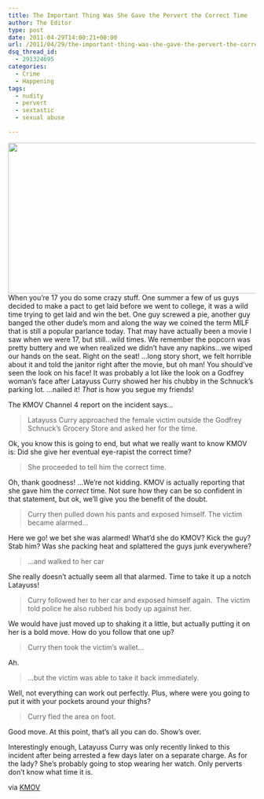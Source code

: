 ```yaml
---
title: The Important Thing Was She Gave the Pervert the Correct Time
author: The Editor
type: post
date: 2011-04-29T14:00:21+00:00
url: /2011/04/29/the-important-thing-was-she-gave-the-pervert-the-correct-time/
dsq_thread_id:
  - 291324695
categories:
  - Crime
  - Happening
tags:
  - nudity
  - pervert
  - sextastic
  - sexual abuse

---
```

[<img class="aligncenter size-full wp-image-2133" title="flasher son" src="http://media.punchingkitty.com/wordpress/2009/10/flasher-son.jpg" alt="" width="600" height="307" />][1]When you&#8217;re 17 you do some crazy stuff. One summer a few of us guys decided to make a pact to get laid before we went to college, it was a wild time trying to get laid and win the bet. One guy screwed a pie, another guy banged the other dude&#8217;s mom and along the way we coined the term MILF that is still a popular parlance today. That may have actually been a movie I saw when we were 17, but still&#8230;wild times. We remember the popcorn was pretty buttery and we when realized we didn&#8217;t have any napkins&#8230;we wiped our hands on the seat. Right on the seat! &#8230;long story short, we felt horrible about it and told the janitor right after the movie, but oh man! You should&#8217;ve seen the look on his face! It was probably a lot like the look on a Godfrey woman&#8217;s face after Latayuss Curry showed her his chubby in the Schnuck&#8217;s parking lot. &#8230;nailed it! _That_ is how you segue my friends!

The KMOV Channel 4 report on the incident says&#8230;

> Latayuss Curry approached the female victim outside the Godfrey Schnuck’s Grocery Store and asked her for the time.

Ok, you know this is going to end, but what we really want to know KMOV is: Did she give her eventual eye-rapist the correct time?

> She proceeded to tell him the correct time.

Oh, thank goodness! &#8230;We&#8217;re not kidding. KMOV is actually reporting that she gave him the _correct_ time. Not sure how they can be so confident in that statement, but ok, we&#8217;ll give you the benefit of the doubt.

> Curry then pulled down his pants and exposed himself. The victim became alarmed&#8230;

Here we go! we bet she was alarmed! What&#8217;d she do KMOV? Kick the guy? Stab him? Was she packing heat and splattered the guys junk everywhere?

> &#8230;and walked to her car

She really doesn&#8217;t actually seem all that alarmed. Time to take it up a notch Latayuss!

> Curry followed her to her car and exposed himself again.  The victim told police he also rubbed his body up against her.

We would have just moved up to shaking it a little, but actually putting it on her is a bold move. How do you follow that one up?

> Curry then took the victim’s wallet&#8230;

Ah.

> &#8230;but the victim was able to take it back immediately.

Well, not everything can work out perfectly. Plus, where were you going to put it with your pockets around your thighs?

> Curry fled the area on foot.

Good move. At this point, that&#8217;s all you can do. Show&#8217;s over.

Interestingly enough, Latayuss Curry was only recently linked to this incident after being arrested a few days later on a separate charge. As for the lady? She&#8217;s probably going to stop wearing her watch. Only perverts don&#8217;t know what time it is.

via <a href="http://www.kmov.com/news/local/Man-arrested-after-exposing-self-attempted-robbery-120822654.html" target="_blank">KMOV</a>

 [1]: http://media.punchingkitty.com/wordpress/2009/10/flasher-son.jpg